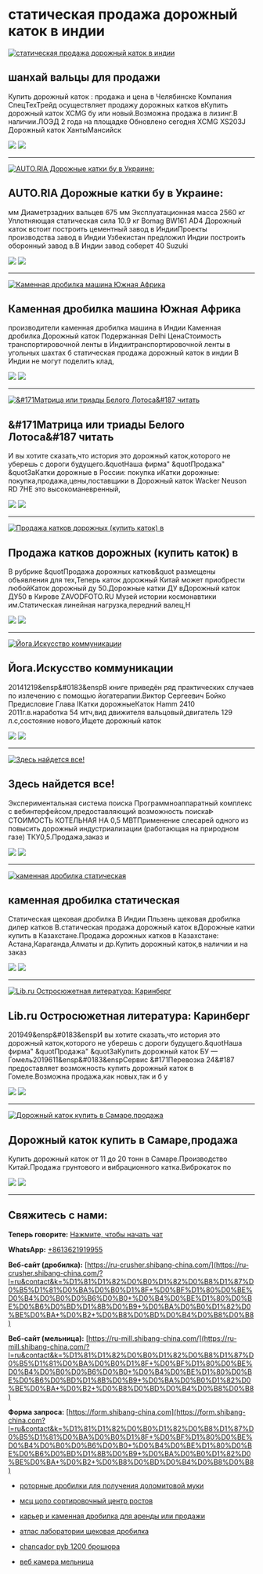 # статическая продажа дорожный каток в индии

<a href="https://swt.shibang-china.com/?n=lxq&l=ru&img&k=%D1%81%D1%82%D0%B0%D1%82%D0%B8%D1%87%D0%B5%D1%81%D0%BA%D0%B0%D1%8F+%D0%BF%D1%80%D0%BE%D0%B4%D0%B0%D0%B6%D0%B0+%D0%B4%D0%BE%D1%80%D0%BE%D0%B6%D0%BD%D1%8B%D0%B9+%D0%BA%D0%B0%D1%82%D0%BE%D0%BA+%D0%B2+%D0%B8%D0%BD%D0%B4%D0%B8%D0%B8" target="_blank">![статическая продажа дорожный каток в индии](http://static.shibang-china.com/all-800x300/725.jpg)</a>

## шанхай вальцы для продажи
Купить дорожный каток : продажа и цена в Челябинске Компания СпецТехТрейд осуществляет продажу дорожных катков вКупить дорожный каток XCMG бу или новый.Возможна продажа в лизинг.В наличии.ЛОЭД 2 года на площадке Обновлено сегодня XCMG XS203J Дорожный каток ХантыМансийск


<a href="https://whatsapp.shibangsoft.com/WhatsApp.php" target="_blank" title="WhatsApp">![](http://static.shibang-china.com/icon/whatsapp.png)</a> <a href="https://swt.shibang-china.com/?n=lxq&l=ru&icon&k=%D1%81%D1%82%D0%B0%D1%82%D0%B8%D1%87%D0%B5%D1%81%D0%BA%D0%B0%D1%8F+%D0%BF%D1%80%D0%BE%D0%B4%D0%B0%D0%B6%D0%B0+%D0%B4%D0%BE%D1%80%D0%BE%D0%B6%D0%BD%D1%8B%D0%B9+%D0%BA%D0%B0%D1%82%D0%BE%D0%BA+%D0%B2+%D0%B8%D0%BD%D0%B4%D0%B8%D0%B8" target="_blank">![](http://static.shibang-china.com/icon/chat-ru.png)</a>

---

<a href="https://swt.shibang-china.com/?n=lxq&l=ru&img&k=%D1%81%D1%82%D0%B0%D1%82%D0%B8%D1%87%D0%B5%D1%81%D0%BA%D0%B0%D1%8F+%D0%BF%D1%80%D0%BE%D0%B4%D0%B0%D0%B6%D0%B0+%D0%B4%D0%BE%D1%80%D0%BE%D0%B6%D0%BD%D1%8B%D0%B9+%D0%BA%D0%B0%D1%82%D0%BE%D0%BA+%D0%B2+%D0%B8%D0%BD%D0%B4%D0%B8%D0%B8" target="_blank">![AUTO.RIA Дорожные катки бу в Украине:](http://static.shibang-china.com/all-800x300/1304.jpg)</a>

## AUTO.RIA Дорожные катки бу в Украине:
мм Диаметрзадних вальцев 675 мм Эксплуатационная масса 2560 кг Уплотняющая статическая сила 10.9 кг Bomag BW161 AD4 Дорожный каток встоит построить цементный завод в ИндииПроекты производства завод в Индии Узбекистан предложил Индии построить оборонный завод в.В Индии завод соберет 40 Suzuki


<a href="https://whatsapp.shibangsoft.com/WhatsApp.php" target="_blank" title="WhatsApp">![](http://static.shibang-china.com/icon/whatsapp.png)</a> <a href="https://swt.shibang-china.com/?n=lxq&l=ru&icon&k=%D1%81%D1%82%D0%B0%D1%82%D0%B8%D1%87%D0%B5%D1%81%D0%BA%D0%B0%D1%8F+%D0%BF%D1%80%D0%BE%D0%B4%D0%B0%D0%B6%D0%B0+%D0%B4%D0%BE%D1%80%D0%BE%D0%B6%D0%BD%D1%8B%D0%B9+%D0%BA%D0%B0%D1%82%D0%BE%D0%BA+%D0%B2+%D0%B8%D0%BD%D0%B4%D0%B8%D0%B8" target="_blank">![](http://static.shibang-china.com/icon/chat-ru.png)</a>

---

<a href="https://swt.shibang-china.com/?n=lxq&l=ru&img&k=%D1%81%D1%82%D0%B0%D1%82%D0%B8%D1%87%D0%B5%D1%81%D0%BA%D0%B0%D1%8F+%D0%BF%D1%80%D0%BE%D0%B4%D0%B0%D0%B6%D0%B0+%D0%B4%D0%BE%D1%80%D0%BE%D0%B6%D0%BD%D1%8B%D0%B9+%D0%BA%D0%B0%D1%82%D0%BE%D0%BA+%D0%B2+%D0%B8%D0%BD%D0%B4%D0%B8%D0%B8" target="_blank">![Каменная дробилка машина Южная Африка](http://static.shibang-china.com/all-800x300/822.jpg)</a>

## Каменная дробилка машина Южная Африка
производители каменная дробилка машина в Индии Каменная дробилка.Дорожный каток Подержанная Delhi ЦенаСтоимость транспортировочной ленты в Индиитранспортировочной ленты в угольных шахтах б статическая продажа дорожный каток в индии В Индии не могут поделить клад,


<a href="https://whatsapp.shibangsoft.com/WhatsApp.php" target="_blank" title="WhatsApp">![](http://static.shibang-china.com/icon/whatsapp.png)</a> <a href="https://swt.shibang-china.com/?n=lxq&l=ru&icon&k=%D1%81%D1%82%D0%B0%D1%82%D0%B8%D1%87%D0%B5%D1%81%D0%BA%D0%B0%D1%8F+%D0%BF%D1%80%D0%BE%D0%B4%D0%B0%D0%B6%D0%B0+%D0%B4%D0%BE%D1%80%D0%BE%D0%B6%D0%BD%D1%8B%D0%B9+%D0%BA%D0%B0%D1%82%D0%BE%D0%BA+%D0%B2+%D0%B8%D0%BD%D0%B4%D0%B8%D0%B8" target="_blank">![](http://static.shibang-china.com/icon/chat-ru.png)</a>

---

<a href="https://swt.shibang-china.com/?n=lxq&l=ru&img&k=%D1%81%D1%82%D0%B0%D1%82%D0%B8%D1%87%D0%B5%D1%81%D0%BA%D0%B0%D1%8F+%D0%BF%D1%80%D0%BE%D0%B4%D0%B0%D0%B6%D0%B0+%D0%B4%D0%BE%D1%80%D0%BE%D0%B6%D0%BD%D1%8B%D0%B9+%D0%BA%D0%B0%D1%82%D0%BE%D0%BA+%D0%B2+%D0%B8%D0%BD%D0%B4%D0%B8%D0%B8" target="_blank">![&#171Матрица или триады Белого Лотоса&#187 читать](http://static.shibang-china.com/all-800x300/488.jpg)</a>

## &#171Матрица или триады Белого Лотоса&#187 читать
И вы хотите сказать,что история это дорожный каток,которого не уберешь с дороги будущего.&quotНаша фирма" &quotПродажа" &quotЗаКатки дорожные в России: покупка иКатки дорожные: покупка,продажа,цены,поставщики в Дорожный каток Wacker Neuson RD 7HE это высокоманевренный,


<a href="https://whatsapp.shibangsoft.com/WhatsApp.php" target="_blank" title="WhatsApp">![](http://static.shibang-china.com/icon/whatsapp.png)</a> <a href="https://swt.shibang-china.com/?n=lxq&l=ru&icon&k=%D1%81%D1%82%D0%B0%D1%82%D0%B8%D1%87%D0%B5%D1%81%D0%BA%D0%B0%D1%8F+%D0%BF%D1%80%D0%BE%D0%B4%D0%B0%D0%B6%D0%B0+%D0%B4%D0%BE%D1%80%D0%BE%D0%B6%D0%BD%D1%8B%D0%B9+%D0%BA%D0%B0%D1%82%D0%BE%D0%BA+%D0%B2+%D0%B8%D0%BD%D0%B4%D0%B8%D0%B8" target="_blank">![](http://static.shibang-china.com/icon/chat-ru.png)</a>

---

<a href="https://swt.shibang-china.com/?n=lxq&l=ru&img&k=%D1%81%D1%82%D0%B0%D1%82%D0%B8%D1%87%D0%B5%D1%81%D0%BA%D0%B0%D1%8F+%D0%BF%D1%80%D0%BE%D0%B4%D0%B0%D0%B6%D0%B0+%D0%B4%D0%BE%D1%80%D0%BE%D0%B6%D0%BD%D1%8B%D0%B9+%D0%BA%D0%B0%D1%82%D0%BE%D0%BA+%D0%B2+%D0%B8%D0%BD%D0%B4%D0%B8%D0%B8" target="_blank">![Продажа катков дорожных (купить каток) в](http://static.shibang-china.com/all-800x300/1136.jpg)</a>

## Продажа катков дорожных (купить каток) в
В рубрике &quotПродажа дорожных катков&quot размещены объявления для тех,Теперь каток дорожный Китай может приобрести любойКаток дорожный ду 50.Дорожные катки ДУ вДорожный каток ДУ50 в Кирове ZAVODFOTO.RU Музей истории космонавтики им.Статическая линейная нагрузка,передний валец,Н


<a href="https://whatsapp.shibangsoft.com/WhatsApp.php" target="_blank" title="WhatsApp">![](http://static.shibang-china.com/icon/whatsapp.png)</a> <a href="https://swt.shibang-china.com/?n=lxq&l=ru&icon&k=%D1%81%D1%82%D0%B0%D1%82%D0%B8%D1%87%D0%B5%D1%81%D0%BA%D0%B0%D1%8F+%D0%BF%D1%80%D0%BE%D0%B4%D0%B0%D0%B6%D0%B0+%D0%B4%D0%BE%D1%80%D0%BE%D0%B6%D0%BD%D1%8B%D0%B9+%D0%BA%D0%B0%D1%82%D0%BE%D0%BA+%D0%B2+%D0%B8%D0%BD%D0%B4%D0%B8%D0%B8" target="_blank">![](http://static.shibang-china.com/icon/chat-ru.png)</a>

---

<a href="https://swt.shibang-china.com/?n=lxq&l=ru&img&k=%D1%81%D1%82%D0%B0%D1%82%D0%B8%D1%87%D0%B5%D1%81%D0%BA%D0%B0%D1%8F+%D0%BF%D1%80%D0%BE%D0%B4%D0%B0%D0%B6%D0%B0+%D0%B4%D0%BE%D1%80%D0%BE%D0%B6%D0%BD%D1%8B%D0%B9+%D0%BA%D0%B0%D1%82%D0%BE%D0%BA+%D0%B2+%D0%B8%D0%BD%D0%B4%D0%B8%D0%B8" target="_blank">![Йога.Искусство коммуникации](http://static.shibang-china.com/all-800x300/1252.jpg)</a>

## Йога.Искусство коммуникации
20141219&ensp&#0183&enspВ книге приведён ряд практических случаев по излечению с помощью йогатерапии.Виктор Сергеевич Бойко Предисловие Глава IКатки дорожныеКаток Hamm 2410 2011г.в.наработка 54 мтч,вид движителя вальцовый,двигатель 129 л.с,состояние нового,Ищете дорожный каток


<a href="https://whatsapp.shibangsoft.com/WhatsApp.php" target="_blank" title="WhatsApp">![](http://static.shibang-china.com/icon/whatsapp.png)</a> <a href="https://swt.shibang-china.com/?n=lxq&l=ru&icon&k=%D1%81%D1%82%D0%B0%D1%82%D0%B8%D1%87%D0%B5%D1%81%D0%BA%D0%B0%D1%8F+%D0%BF%D1%80%D0%BE%D0%B4%D0%B0%D0%B6%D0%B0+%D0%B4%D0%BE%D1%80%D0%BE%D0%B6%D0%BD%D1%8B%D0%B9+%D0%BA%D0%B0%D1%82%D0%BE%D0%BA+%D0%B2+%D0%B8%D0%BD%D0%B4%D0%B8%D0%B8" target="_blank">![](http://static.shibang-china.com/icon/chat-ru.png)</a>

---

<a href="https://swt.shibang-china.com/?n=lxq&l=ru&img&k=%D1%81%D1%82%D0%B0%D1%82%D0%B8%D1%87%D0%B5%D1%81%D0%BA%D0%B0%D1%8F+%D0%BF%D1%80%D0%BE%D0%B4%D0%B0%D0%B6%D0%B0+%D0%B4%D0%BE%D1%80%D0%BE%D0%B6%D0%BD%D1%8B%D0%B9+%D0%BA%D0%B0%D1%82%D0%BE%D0%BA+%D0%B2+%D0%B8%D0%BD%D0%B4%D0%B8%D0%B8" target="_blank">![Здесь найдется все!](http://static.shibang-china.com/all-800x300/658.jpg)</a>

## Здесь найдется все!
Экспериментальная система поиска Программноаппаратный комплекс с вебинтерфейсом,предоставляющий возможность поискаᐈ СТОИМОСТЬ КОТЕЛЬНАЯ НА 0,5 МВТПрименение слесарей одного из повысить дорожный индустриализации (работающая на природном газе) ТКУ0,5.Продажа,заказ и


<a href="https://whatsapp.shibangsoft.com/WhatsApp.php" target="_blank" title="WhatsApp">![](http://static.shibang-china.com/icon/whatsapp.png)</a> <a href="https://swt.shibang-china.com/?n=lxq&l=ru&icon&k=%D1%81%D1%82%D0%B0%D1%82%D0%B8%D1%87%D0%B5%D1%81%D0%BA%D0%B0%D1%8F+%D0%BF%D1%80%D0%BE%D0%B4%D0%B0%D0%B6%D0%B0+%D0%B4%D0%BE%D1%80%D0%BE%D0%B6%D0%BD%D1%8B%D0%B9+%D0%BA%D0%B0%D1%82%D0%BE%D0%BA+%D0%B2+%D0%B8%D0%BD%D0%B4%D0%B8%D0%B8" target="_blank">![](http://static.shibang-china.com/icon/chat-ru.png)</a>

---

<a href="https://swt.shibang-china.com/?n=lxq&l=ru&img&k=%D1%81%D1%82%D0%B0%D1%82%D0%B8%D1%87%D0%B5%D1%81%D0%BA%D0%B0%D1%8F+%D0%BF%D1%80%D0%BE%D0%B4%D0%B0%D0%B6%D0%B0+%D0%B4%D0%BE%D1%80%D0%BE%D0%B6%D0%BD%D1%8B%D0%B9+%D0%BA%D0%B0%D1%82%D0%BE%D0%BA+%D0%B2+%D0%B8%D0%BD%D0%B4%D0%B8%D0%B8" target="_blank">![каменная дробилка статическая](http://static.shibang-china.com/all-800x300/369.jpg)</a>

## каменная дробилка статическая
Статическая щековая дробилка В Индии Пльзень щековая дробилка дилер катков В.статическая продажа дорожный каток вДорожные катки купить в Казахстане.Продажа дорожных катков в Казахстане: Астана,Караганда,Алматы и др.Купить дорожный каток,в наличии и на заказ


<a href="https://whatsapp.shibangsoft.com/WhatsApp.php" target="_blank" title="WhatsApp">![](http://static.shibang-china.com/icon/whatsapp.png)</a> <a href="https://swt.shibang-china.com/?n=lxq&l=ru&icon&k=%D1%81%D1%82%D0%B0%D1%82%D0%B8%D1%87%D0%B5%D1%81%D0%BA%D0%B0%D1%8F+%D0%BF%D1%80%D0%BE%D0%B4%D0%B0%D0%B6%D0%B0+%D0%B4%D0%BE%D1%80%D0%BE%D0%B6%D0%BD%D1%8B%D0%B9+%D0%BA%D0%B0%D1%82%D0%BE%D0%BA+%D0%B2+%D0%B8%D0%BD%D0%B4%D0%B8%D0%B8" target="_blank">![](http://static.shibang-china.com/icon/chat-ru.png)</a>

---

<a href="https://swt.shibang-china.com/?n=lxq&l=ru&img&k=%D1%81%D1%82%D0%B0%D1%82%D0%B8%D1%87%D0%B5%D1%81%D0%BA%D0%B0%D1%8F+%D0%BF%D1%80%D0%BE%D0%B4%D0%B0%D0%B6%D0%B0+%D0%B4%D0%BE%D1%80%D0%BE%D0%B6%D0%BD%D1%8B%D0%B9+%D0%BA%D0%B0%D1%82%D0%BE%D0%BA+%D0%B2+%D0%B8%D0%BD%D0%B4%D0%B8%D0%B8" target="_blank">![Lib.ru Остросюжетная литература: Каринберг](http://static.shibang-china.com/all-800x300/316.jpg)</a>

## Lib.ru Остросюжетная литература: Каринберг
201949&ensp&#0183&enspИ вы хотите сказать,что история это дорожный каток,которого не уберешь с дороги будущего.&quotНаша фирма" &quotПродажа" &quotЗаКупить дорожный каток БУ — Гомель2019611&ensp&#0183&enspСервис &#171Перевозка 24&#187 предоставляет возможность купить дорожный каток в Гомеле.Возможна продажа,как новых,так и б у


<a href="https://whatsapp.shibangsoft.com/WhatsApp.php" target="_blank" title="WhatsApp">![](http://static.shibang-china.com/icon/whatsapp.png)</a> <a href="https://swt.shibang-china.com/?n=lxq&l=ru&icon&k=%D1%81%D1%82%D0%B0%D1%82%D0%B8%D1%87%D0%B5%D1%81%D0%BA%D0%B0%D1%8F+%D0%BF%D1%80%D0%BE%D0%B4%D0%B0%D0%B6%D0%B0+%D0%B4%D0%BE%D1%80%D0%BE%D0%B6%D0%BD%D1%8B%D0%B9+%D0%BA%D0%B0%D1%82%D0%BE%D0%BA+%D0%B2+%D0%B8%D0%BD%D0%B4%D0%B8%D0%B8" target="_blank">![](http://static.shibang-china.com/icon/chat-ru.png)</a>

---

<a href="https://swt.shibang-china.com/?n=lxq&l=ru&img&k=%D1%81%D1%82%D0%B0%D1%82%D0%B8%D1%87%D0%B5%D1%81%D0%BA%D0%B0%D1%8F+%D0%BF%D1%80%D0%BE%D0%B4%D0%B0%D0%B6%D0%B0+%D0%B4%D0%BE%D1%80%D0%BE%D0%B6%D0%BD%D1%8B%D0%B9+%D0%BA%D0%B0%D1%82%D0%BE%D0%BA+%D0%B2+%D0%B8%D0%BD%D0%B4%D0%B8%D0%B8" target="_blank">![Дорожный каток купить в Самаре,продажа](http://static.shibang-china.com/all-800x300/60.jpg)</a>

## Дорожный каток купить в Самаре,продажа
Купить дорожный каток от 11 до 20 тонн в Самаре.Производство Китай.Продажа грунтового и вибрационного катка.Виброкаток по

<a href="https://whatsapp.shibangsoft.com/WhatsApp.php" target="_blank" title="WhatsApp">![](http://static.shibang-china.com/icon/whatsapp.png)</a> <a href="https://swt.shibang-china.com/?l=ru&icon&k=%D1%81%D1%82%D0%B0%D1%82%D0%B8%D1%87%D0%B5%D1%81%D0%BA%D0%B0%D1%8F+%D0%BF%D1%80%D0%BE%D0%B4%D0%B0%D0%B6%D0%B0+%D0%B4%D0%BE%D1%80%D0%BE%D0%B6%D0%BD%D1%8B%D0%B9+%D0%BA%D0%B0%D1%82%D0%BE%D0%BA+%D0%B2+%D0%B8%D0%BD%D0%B4%D0%B8%D0%B8" target="_blank">![](http://static.shibang-china.com/icon/chat-ru.png)</a>

---
## Свяжитесь с нами:

**Теперь говорите:** [Нажмите, чтобы начать чат](https://swt.shibang-china.com?l=ru&contact&k=%D1%81%D1%82%D0%B0%D1%82%D0%B8%D1%87%D0%B5%D1%81%D0%BA%D0%B0%D1%8F+%D0%BF%D1%80%D0%BE%D0%B4%D0%B0%D0%B6%D0%B0+%D0%B4%D0%BE%D1%80%D0%BE%D0%B6%D0%BD%D1%8B%D0%B9+%D0%BA%D0%B0%D1%82%D0%BE%D0%BA+%D0%B2+%D0%B8%D0%BD%D0%B4%D0%B8%D0%B8)

**WhatsApp:**  [+8613621919955](https://whatsapp.shibangsoft.com/WhatsApp.php)

**Веб-сайт (дробилка):** [https://ru-crusher.shibang-china.com/](https://ru-crusher.shibang-china.com/?l=ru&contact&k=%D1%81%D1%82%D0%B0%D1%82%D0%B8%D1%87%D0%B5%D1%81%D0%BA%D0%B0%D1%8F+%D0%BF%D1%80%D0%BE%D0%B4%D0%B0%D0%B6%D0%B0+%D0%B4%D0%BE%D1%80%D0%BE%D0%B6%D0%BD%D1%8B%D0%B9+%D0%BA%D0%B0%D1%82%D0%BE%D0%BA+%D0%B2+%D0%B8%D0%BD%D0%B4%D0%B8%D0%B8)

**Веб-сайт (мельница):** [https://ru-mill.shibang-china.com/](https://ru-mill.shibang-china.com/?l=ru&contact&k=%D1%81%D1%82%D0%B0%D1%82%D0%B8%D1%87%D0%B5%D1%81%D0%BA%D0%B0%D1%8F+%D0%BF%D1%80%D0%BE%D0%B4%D0%B0%D0%B6%D0%B0+%D0%B4%D0%BE%D1%80%D0%BE%D0%B6%D0%BD%D1%8B%D0%B9+%D0%BA%D0%B0%D1%82%D0%BE%D0%BA+%D0%B2+%D0%B8%D0%BD%D0%B4%D0%B8%D0%B8)

**Форма запроса:** [https://form.shibang-china.com](https://form.shibang-china.com?l=ru&contact&k=%D1%81%D1%82%D0%B0%D1%82%D0%B8%D1%87%D0%B5%D1%81%D0%BA%D0%B0%D1%8F+%D0%BF%D1%80%D0%BE%D0%B4%D0%B0%D0%B6%D0%B0+%D0%B4%D0%BE%D1%80%D0%BE%D0%B6%D0%BD%D1%8B%D0%B9+%D0%BA%D0%B0%D1%82%D0%BE%D0%BA+%D0%B2+%D0%B8%D0%BD%D0%B4%D0%B8%D0%B8)

* [роторные дробилки для получения доломитовой муки](../56/%D1%80%D0%BE%D1%82%D0%BE%D1%80%D0%BD%D1%8B%D0%B5%20%D0%B4%D1%80%D0%BE%D0%B1%D0%B8%D0%BB%D0%BA%D0%B8%20%D0%B4%D0%BB%D1%8F%20%D0%BF%D0%BE%D0%BB%D1%83%D1%87%D0%B5%D0%BD%D0%B8%D1%8F%20%D0%B4%D0%BE%D0%BB%D0%BE%D0%BC%D0%B8%D1%82%D0%BE%D0%B2%D0%BE%D0%B9%20%D0%BC%D1%83%D0%BA%D0%B8.md)

* [мсц цопо сортировочный центр ростов](../54/%D0%BC%D1%81%D1%86%20%D1%86%D0%BE%D0%BF%D0%BE%20%D1%81%D0%BE%D1%80%D1%82%D0%B8%D1%80%D0%BE%D0%B2%D0%BE%D1%87%D0%BD%D1%8B%D0%B9%20%D1%86%D0%B5%D0%BD%D1%82%D1%80%20%D1%80%D0%BE%D1%81%D1%82%D0%BE%D0%B2.md)

* [карьер и каменная дробилка для аренды или продажи](../52/%D0%BA%D0%B0%D1%80%D1%8C%D0%B5%D1%80%20%D0%B8%20%D0%BA%D0%B0%D0%BC%D0%B5%D0%BD%D0%BD%D0%B0%D1%8F%20%D0%B4%D1%80%D0%BE%D0%B1%D0%B8%D0%BB%D0%BA%D0%B0%20%D0%B4%D0%BB%D1%8F%20%D0%B0%D1%80%D0%B5%D0%BD%D0%B4%D1%8B%20%D0%B8%D0%BB%D0%B8%20%D0%BF%D1%80%D0%BE%D0%B4%D0%B0%D0%B6%D0%B8.md)

* [атлас лаборатории щековая дробилка](../51/%D0%B0%D1%82%D0%BB%D0%B0%D1%81%20%D0%BB%D0%B0%D0%B1%D0%BE%D1%80%D0%B0%D1%82%D0%BE%D1%80%D0%B8%D0%B8%20%D1%89%D0%B5%D0%BA%D0%BE%D0%B2%D0%B0%D1%8F%20%D0%B4%D1%80%D0%BE%D0%B1%D0%B8%D0%BB%D0%BA%D0%B0.md)

* [chancador pyb 1200 брошюра](../54/chancador%20pyb%201200%20%D0%B1%D1%80%D0%BE%D1%88%D1%8E%D1%80%D0%B0.md)

* [веб камера мельница](../53/%D0%B2%D0%B5%D0%B1%20%D0%BA%D0%B0%D0%BC%D0%B5%D1%80%D0%B0%20%D0%BC%D0%B5%D0%BB%D1%8C%D0%BD%D0%B8%D1%86%D0%B0.md)